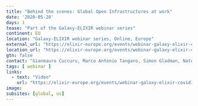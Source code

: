 ```yaml
---
title: "Behind the scenes: Global Open Infrastructures at work"
date: '2020-05-28'
days: 1
tease: "Part of the Galaxy-ELIXIR webinar series"
continent: EU
location: "Galaxy-ELIXIR webinar series, Online, Europe"
external_url: "https://elixir-europe.org/events/webinar-galaxy-elixir-covid19#session5"
location_url: "https://elixir-europe.org/events/webinar-galaxy-elixir-covid19"
gtn: false
contact: "Gianmauro Cuccuru, Marco Antonio Tangaro, Simon Gladman, Nate Coraor, Frederik Coppens, Björn Grüning"
tags: [ webinar ]
links:
  - text: "Video"
    url: "https://elixir-europe.org/events/webinar-galaxy-elixir-covid19#session5"
image: 
subsites: [global, us]
---
```

